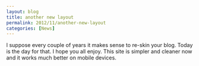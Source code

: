 ```yaml
---
layout: blog
title: another new layout
permalink: 2012/11/another-new-layout
categories: [News]
---
```


I suppose every couple of years it makes sense to re-skin your blog. Today is the day for that. I hope you all enjoy. This site is simpler and cleaner now and it works much better on mobile devices.
